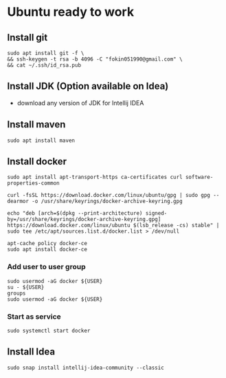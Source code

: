 # Ubuntu ready to work

## Install git

```
sudo apt install git -f \
&& ssh-keygen -t rsa -b 4096 -C "fokin051990@gmail.com" \
&& cat ~/.ssh/id_rsa.pub
```
## Install JDK (Option available on Idea)
 - download any version of JDK for Intellij IDEA

## Install maven
```
sudo apt install maven
```

## Install docker
```
sudo apt install apt-transport-https ca-certificates curl software-properties-common
```
```
curl -fsSL https://download.docker.com/linux/ubuntu/gpg | sudo gpg --dearmor -o /usr/share/keyrings/docker-archive-keyring.gpg
```

```
echo "deb [arch=$(dpkg --print-architecture) signed-by=/usr/share/keyrings/docker-archive-keyring.gpg] https://download.docker.com/linux/ubuntu $(lsb_release -cs) stable" | sudo tee /etc/apt/sources.list.d/docker.list > /dev/null
```
```
apt-cache policy docker-ce
sudo apt install docker-ce
```
### Add user to user group
```
sudo usermod -aG docker ${USER}
su - ${USER}
groups
sudo usermod -aG docker ${USER}
```
### Start as service
```
sudo systemctl start docker
```
## Install Idea
```
sudo snap install intellij-idea-community --classic
```